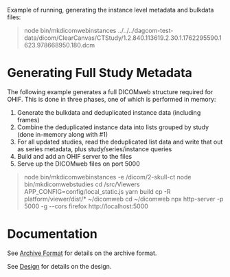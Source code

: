 
Example of running, generating the instance level metadata and bulkdata files:

> node bin/mkdicomwebinstances ../../../dagcom-test-data/dicom/ClearCanvas/CTStudy/1.2.840.113619.2.30.1.1762295590.1623.978668950.180.dcm 

# Generating Full Study Metadata
The following example generates a full DICOMweb structure required for OHIF.  This is done in three phases, one of which is performed in memory:
1. Generate the bulkdata and deduplicated instance data (including frames)
2. Combine the deduplicated instance data into lists grouped by study (done in-memory along with #1)
3. For all updated studies, read the deduplicated list data and write that out as series metadata, plus study/series/instance queries
4.  Build and add an OHIF server to the files
5. Serve up the DICOMweb files on port 5000

> node bin/mkdicomwebinstances -e /dicom/2-skull-ct
> node bin/mkdicomwebstudies
> cd /src/Viewers
> APP_CONFIG=config/local_static.js yarn build
> cp -R platform/viewer/dist/* ~/dicomweb
> cd ~/dicomweb
> npx http-server -p 5000 -g --cors
> firefox http://localhost:5000

# Documentation
See [Archive Format](docs/archive-format.md) for details on the archive format.

See [Design](docs/design.md) for details on the design.